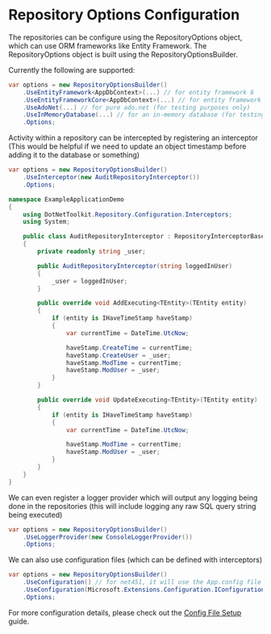 # Repository Options Configuration

The repositories can be configure using the RepositoryOptions object, which can use ORM frameworks like Entity Framework.
The RepositoryOptions object is built using the RepositoryOptionsBuilder. 

Currently the following are supported:

```csharp
var options = new RepositoryOptionsBuilder()
    .UseEntityFramework<AppDbContext>(...) // for entity framework 6
    .UseEntityFrameworkCore<AppDbContext>(...) // for entity framework core
    .UseAdoNet(...) // for pure ado.net (for testing purposes only)
    .UseInMemoryDatabase(...) // for an in-memory database (for testing purposes only)
    .Options;
```

Activity within a repository can be intercepted by registering an interceptor (This would be helpful if we need to update an object timestamp before adding it to the database or something)

```csharp
var options = new RepositoryOptionsBuilder()
    .UseInterceptor(new AuditRepositoryInterceptor())
    .Options;
```

```csharp
namespace ExampleApplicationDemo
{
    using DotNetToolkit.Repository.Configuration.Interceptors;
    using System;

    public class AuditRepositoryInterceptor : RepositoryInterceptorBase
    {
        private readonly string _user;

        public AuditRepositoryInterceptor(string loggedInUser)
        {
            _user = loggedInUser;
        }

        public override void AddExecuting<TEntity>(TEntity entity)
        {
            if (entity is IHaveTimeStamp haveStamp)
            {
                var currentTime = DateTime.UtcNow;

                haveStamp.CreateTime = currentTime;
                haveStamp.CreateUser = _user;
                haveStamp.ModTime = currentTime;
                haveStamp.ModUser = _user;
            }
        }

        public override void UpdateExecuting<TEntity>(TEntity entity)
        {
            if (entity is IHaveTimeStamp haveStamp)
            {
                var currentTime = DateTime.UtcNow;

                haveStamp.ModTime = currentTime;
                haveStamp.ModUser = _user;
            }
        }
    }
}
```

We can even register a logger provider which will output any logging being done in the repositories (this will include logging any raw SQL query string being executed)

```csharp
var options = new RepositoryOptionsBuilder()
    .UseLoggerProvider(new ConsoleLoggerProvider())
    .Options;
```

We can also use configuration files (which can be defined with interceptors)

```csharp
var options = new RepositoryOptionsBuilder()
    .UseConfiguration() // for net451, it will use the App.config file
    .UseConfiguration(Microsoft.Extensions.Configuration.IConfiguration) // for .netstandard2_0
    .Options;
```

For more configuration details, please check out the [Config File Setup](/docs/config-file-setup.md) guide.
